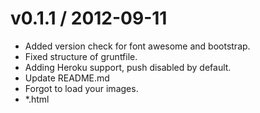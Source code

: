 
v0.1.1 / 2012-09-11 
==================

  * Added version check for font awesome and bootstrap.
  * Fixed structure of gruntfile.
  * Adding Heroku support, push disabled by default.
  * Update README.md
  * Forgot to load your images.
  * *.html
